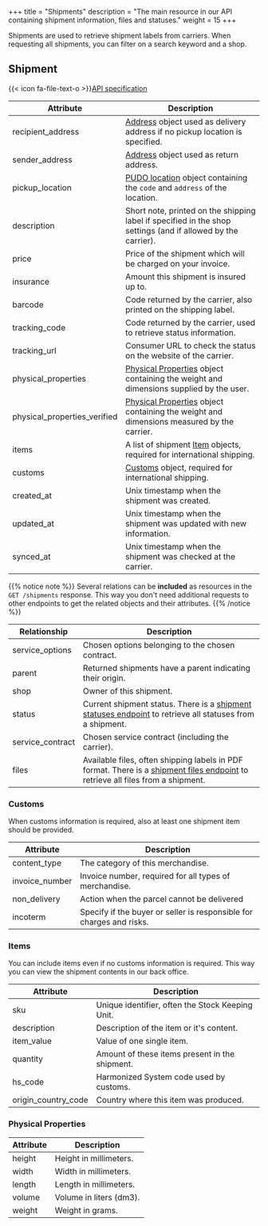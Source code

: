 +++
title = "Shipments"
description = "The main resource in our API containing shipment information, files and statuses."
weight = 15
+++

Shipments are used to retrieve shipment labels from carriers. When requesting all shipments, you can filter on a search keyword and a shop.

## Shipment

{{< icon fa-file-text-o >}}[API specification](https://docs.myparcel.com/api-specification#/Shipments)

Attribute                    | Description
---------------------------- | -----------
recipient_address            | [Address](/api/resources/addresses) object used as delivery address if no pickup location is specified.
sender_address               | [Address](/api/resources/addresses) object used as return address.
pickup_location              | [PUDO location](/api/resources/carrier-pudo-locations) object containing the `code` and `address` of the location.
description                  | Short note, printed on the shipping label if specified in the shop settings (and if allowed by the carrier).
price                        | Price of the shipment which will be charged on your invoice.
insurance                    | Amount this shipment is insured up to.
barcode                      | Code returned by the carrier, also printed on the shipping label.
tracking_code                | Code returned by the carrier, used to retrieve status information.
tracking_url                 | Consumer URL to check the status on the website of the carrier.
physical_properties          | [Physical Properties](/api/resources/shipments/#physical-properties) object containing the weight and dimensions supplied by the user.
physical_properties_verified | [Physical Properties](/api/resources/shipments/#physical-properties) object containing the weight and dimensions measured by the carrier.
items                        | A list of shipment [Item](/api/resources/shipments/#items) objects, required for international shipping.
customs                      | [Customs](/api/resources/shipments/#customs) object, required for international shipping.
created_at                   | Unix timestamp when the shipment was created.
updated_at                   | Unix timestamp when the shipment was updated with new information.
synced_at                    | Unix timestamp when the shipment was checked at the carrier.

{{% notice note %}}
Several relations can be **included** as resources in the `GET /shipments` response. This way you don't need additional requests to other endpoints to get the related objects and their attributes.
{{% /notice %}}

Relationship     | Description
---------------- | -----------
service_options  | Chosen options belonging to the chosen contract.
parent           | Returned shipments have a parent indicating their origin.
shop             | Owner of this shipment.
status           | Current shipment status. There is a [shipment statuses endpoint](https://docs.myparcel.com/api-specification#/Shipments/get_shipments__shipment_id__statuses) to retrieve all statuses from a shipment.
service_contract | Chosen service contract (including the carrier).
files            | Available files, often shipping labels in PDF format. There is a [shipment files endpoint](https://docs.myparcel.com/api-specification#/Shipments/get_shipments__shipment_id__files) to retrieve all files from a shipment.

### Customs

When customs information is required, also at least one shipment item should be provided.

Attribute      | Description
-------------- | -----------
content_type   | The category of this merchandise.
invoice_number | Invoice number, required for all types of merchandise.
non_delivery   | Action when the parcel cannot be delivered
incoterm       | Specify if the buyer or seller is responsible for charges and risks.

### Items

You can include items even if no customs information is required. This way you can view the shipment contents in our back office.

Attribute           | Description
------------------- | -----------
sku                 | Unique identifier, often the Stock Keeping Unit.
description         | Description of the item or it's content.
item_value          | Value of one single item.
quantity            | Amount of these items present in the shipment.
hs_code             | Harmonized System code used by customs.
origin_country_code | Country where this item was produced.

### Physical Properties

Attribute | Description
--------- | -----------
height    | Height in millimeters.
width     | Width in millimeters.
length    | Length in millimeters.
volume    | Volume in liters (dm3).
weight    | Weight in grams.
